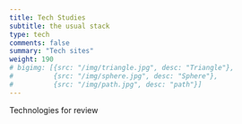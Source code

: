 ```yaml
---
title: Tech Studies
subtitle: the usual stack
type: tech
comments: false
summary: "Tech sites"
weight: 190
# bigimg: [{src: "/img/triangle.jpg", desc: "Triangle"}, 
#          {src: "/img/sphere.jpg", desc: "Sphere"}, 
#          {src: "/img/path.jpg", desc: "path"}]
---
```

Technologies for review

